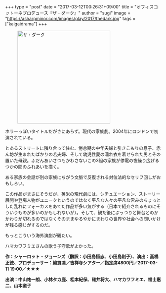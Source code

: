 +++
type = "post"
date = "2017-03-12T00:26:31+09:00"
title = "オフィスコットーネプロデュース『ザ・ダーク』"
author = "sugi"
image = "https://asharpminor.com/images/play/2017/thedark.jpg"
tags = ["kaigaidrama"]
+++
<figure class="alignleft"><img src="/images/play/2017/thedark.jpg" alt="ザ・ダーク" style="width: 300px !important;"></figure>

ホラーっぽいタイトルだがさにあらず。現代の家族劇。2004年にロンドンで初演されている。

とあるストリートに隣り合って住む、倦怠期の中年夫婦と引きこもりの息子、赤ん坊が生まれたばかりの若夫婦、そして幼児性愛の濡れ衣を着せられた男とその置いた母親。ふだんあいさつもかわさないこの3組の家族が停電の夜繰り広げるつかの間のふれあいを描く。

ある家族の会話が別の家族にちがう文脈で反復される対位法的なセリフ回しがおもしろい。

この作品がまさにそうだが、英米の現代劇には、シチュエーション、ストーリー展開や登場人物がユニークというのではなく平凡な人々の平凡な営みのちょっとした乱れにフォーカスをあてた作品が多い気がする（日本で紹介されるものにそういうものが多いのかもしれないが）。そして、観た後にぷっつりと舞台とのかかわりが切れるのではなくそのままゆるやかにまわりの世界や社会への問いかけが残る感じがするのだ。

もっとこういう海外演劇が観たい。

ハマカワフミエさんの歌う子守歌がよかった。

**作：シャーロット・ジョーンズ（飜訳：小田島恒志、小田島則子）、演出：高橋正徳、プロデューサー：綿貫凜／吉祥寺シアター／指定席4800円／2017-03-11 19:00／★★★**

**出演：中山祐一朗、小林タカ鹿、松本紀保、碓井将大、ハマカワフミエ、福士惠二、山本道子**
